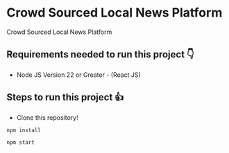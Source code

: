 # Crowd Sourced Local News Platform
Crowd Sourced Local News Platform
## Requirements needed to run this project 👇
+ Node JS Version 22 or Greater - (React JS)
## Steps to run this project 👍
+ Clone this repository!
```
npm install
```
```
npm start
```
